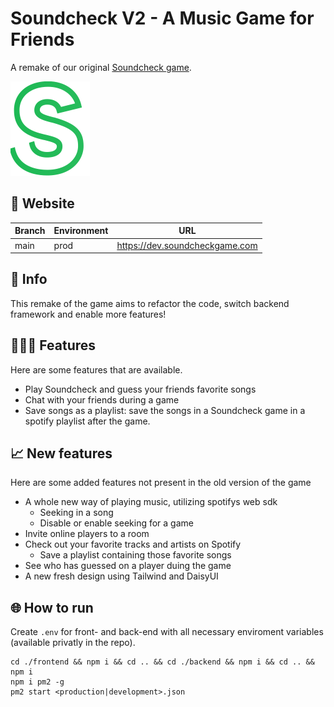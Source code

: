 # Soundcheck V2 - A Music Game for Friends

A remake of our original [Soundcheck game](https://github.com/fredrikburmester/Soundcheck).

![Soundcheck Logo](https://raw.githubusercontent.com/fredrikburmester/Soundcheck/master/frontend/src/assets/soundcheck-logo.png)

## 🚀 Website

|Branch      |Environment|URL                           |
|------------|-----------|------------------------------|
|main        |prod       |<https://dev.soundcheckgame.com>|

## 🔎 Info

This remake of the game aims to refactor the code, switch backend framework and enable more features!

## 🧑🏻‍💻 Features

Here are some features that are available.

- Play Soundcheck and guess your friends favorite songs
- Chat with your friends during a game
- Save songs as a playlist: save the songs in a Soundcheck game in a spotify playlist after the game.

## 📈 New features

Here are some added features not present in the old version of the game

- A whole new way of playing music, utilizing spotifys web sdk
  - Seeking in a song
  - Disable or enable seeking for a game
- Invite online players to a room
- Check out your favorite tracks and artists on Spotify
  - Save a playlist containing those favorite songs
- See who has guessed on a player duing the game
- A new fresh design using Tailwind and DaisyUI

## 🌐 How to run

Create `.env` for front- and back-end with all necessary enviroment variables (available privatly in the repo).

```
cd ./frontend && npm i && cd .. && cd ./backend && npm i && cd .. && npm i
npm i pm2 -g
pm2 start <production|development>.json
```
